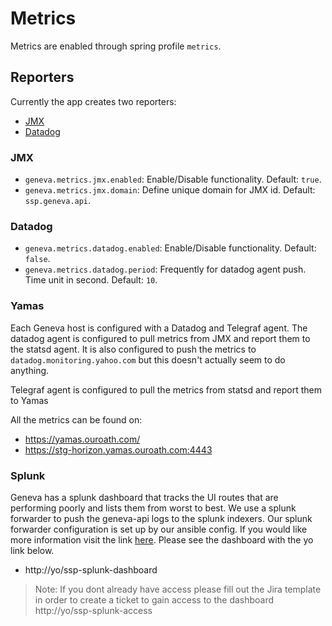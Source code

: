 # Metrics

Metrics are enabled through spring profile `metrics`.

## Reporters

Currently the app creates two reporters:

* [JMX](https://docs.oracle.com/javase/tutorial/jmx/)
* [Datadog](https://www.datadoghq.com/)

### JMX

* `geneva.metrics.jmx.enabled`: Enable/Disable functionality. Default: `true`.
* `geneva.metrics.jmx.domain`: Define unique domain for JMX id. Default: `ssp.geneva.api`.

### Datadog

* `geneva.metrics.datadog.enabled`: Enable/Disable functionality. Default: `false`.
* `geneva.metrics.datadog.period`: Frequently for datadog agent push. Time unit in second. Default: `10`.

### Yamas

Each Geneva host is configured with a Datadog and Telegraf agent. The datadog agent is configured to
pull metrics from JMX and report them to the statsd agent. It is also configured to push the metrics
to `datadog.monitoring.yahoo.com` but this doesn't actually seem to do anything.

Telegraf agent is configured to pull the metrics from statsd and report them to Yamas

All the metrics can be found on:

- https://yamas.ouroath.com/
- https://stg-horizon.yamas.ouroath.com:4443

### Splunk

Geneva has a splunk dashboard that tracks the UI routes that are performing poorly and lists them from worst to best. 
We use a splunk forwarder to push the geneva-api logs to the splunk indexers. Our splunk forwarder configuration is set up by our ansible config.
If you would like more information visit the link [here](https://docs.splunk.com/Documentation/Forwarder/8.1.1/Forwarder/Configuretheuniversalforwarder).
Please see the dashboard with the yo link below.

- http://yo/ssp-splunk-dashboard

> Note: If you dont already have access please fill out the Jira template in order to create a ticket to gain access 
>to the dashboard http://yo/ssp-splunk-access
